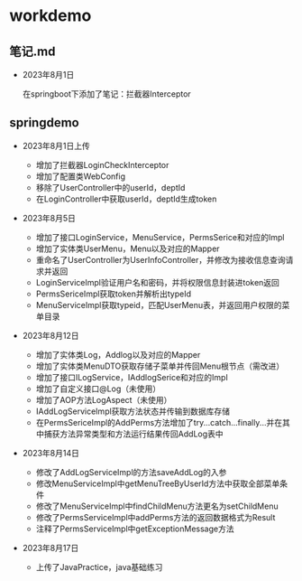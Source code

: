 # workdemo

## 笔记.md

- 2023年8月1日

  在springboot下添加了笔记：拦截器Interceptor

## springdemo

- 2023年8月1日上传
  - 增加了拦截器LoginCheckInterceptor
  - 增加了配置类WebConfig
  - 移除了UserController中的userId，deptId
  - 在LoginController中获取userId，deptId生成token
- 2023年8月5日
  - 增加了接口LoginService，MenuService，PermsSerice和对应的Impl
  - 增加了实体类UserMenu，Menu以及对应的Mapper
  - 重命名了UserController为UserInfoController，并修改为接收信息查询请求并返回
  - LoginServiceImpl验证用户名和密码，并将权限信息封装进token返回
  - PermsSericeImpl获取token并解析出typeId
  - MenuServiceImpl获取typeid，匹配UserMenu表，并返回用户权限的菜单目录

- 2023年8月12日
  - 增加了实体类Log，Addlog以及对应的Mapper
  - 增加了实体类MenuDTO获取存储子菜单并传回Menu根节点（需改进）
  - 增加了接口ILogService，IAddlogSerice和对应的Impl
  - 增加了自定义接口@Log（未使用）
  - 增加了AOP方法LogAspect（未使用）
  - IAddLogServiceImpl获取方法状态并传输到数据库存储
  - 在PermsSericeImpl的AddPerms方法增加了try...catch...finally...并在其中捕获方法异常类型和方法运行结果传回AddLog表中

- 2023年8月14日
  - 修改了AddLogServiceImpl的方法saveAddLog的入参
  - 修改MenuServiceImpl中getMenuTreeByUserId方法中获取全部菜单条件
  - 修改了MenuServiceImpl中findChildMenu方法更名为setChildMenu
  - 修改了PermsServiceImpl中addPerms方法的返回数据格式为Result
  - 注释了PermsServiceImpl中getExceptionMessage方法

- 2023年8月17日
  - 上传了JavaPractice，java基础练习
